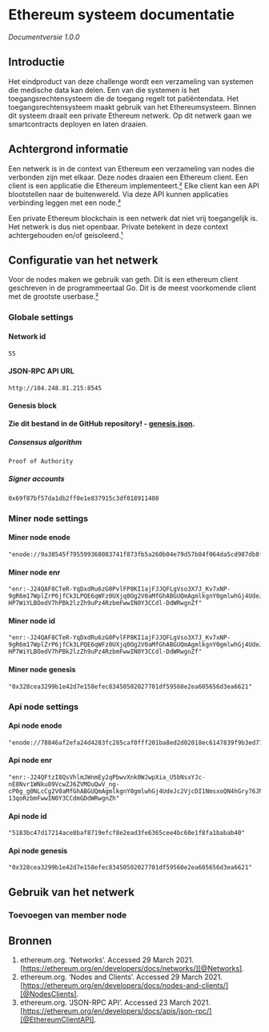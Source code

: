 # Ethereum systeem documentatie
_Documentversie 1.0.0_
## Introductie
Het eindproduct van deze challenge wordt een verzameling van systemen die medische data kan delen. Een van die systemen is het toegangsrechtensysteem die de toegang regelt tot patiëntendata. Het toegangsrechtensysteem maakt gebruik van het Ethereumsysteem. Binnen dit systeem draait een private Ethereum netwerk. Op dit netwerk gaan we  smartcontracts deployen en laten draaien.

## Achtergrond informatie
Een netwerk is in de context van Ethereum een verzameling van nodes die verbonden zijn met elkaar. Deze nodes draaien een Ethereum client. Een client is een applicatie die Ethereum implementeert.[²][@NodesClients]
Elke client kan een API blootstellen naar de buitenwereld. Via deze API kunnen applicaties verbinding leggen met een node.[³][@EthereumClientAPI]

Een private Ethereum blockchain is een netwerk dat niet vrij toegangelijk is. Het netwerk is dus niet openbaar. Private betekent in deze context achtergehouden en/of geisoleerd.[¹][@Networks]

## Configuratie van het netwerk
Voor de nodes maken we gebruik van geth. Dit is een ethereum client geschreven in de programmeertaal Go. Dit is de meest voorkomende client met de grootste userbase.[²][@NodesClients]

### Globale settings
#### Network id
```
55
```

#### JSON-RPC API URL
```
http://104.248.81.215:8545
```

#### Genesis block
**Zie dit bestand in de GitHub repository! - [genesis.json](https://github.com/Healtcare-Blockchain/Blockchain-for-Permission-Management/blob/main/documentation/genesis.json).**
##### Consensus algorithm
```
Proof of Authority
```

##### Signer accounts
```
0x69f87bf57da1db2ff0e1e837915c3df018911408
```

### Miner node settings

#### Miner node enode
```
"enode://9a38545f795599368083741f873fb5a260b04e79d57b84f064da5cd987db8fcf3c10d903edf98501becb3d277c2b115e2de7b34cdc72a25c0ffccbfecb742fe8@104.248.81.215:30303"
```

#### Miner node enr
```
"enr:-J24QAF8CTeR-YqDxdRu6zG0PvlFP8KI1ajFJJQFLgVso3X7J_Kv7xNP-9gR6m17WplZrP6jfCk3LPQE6qWFz0UXjq0Og2V0aMfGhABGUQmAgmlkgnY0gmlwhGj4UdeJc2VjcDI1NmsxoQKaOFRfeVWZNoCDdB-HP7WiYLBOedV7hPBk2lzZh9uPz4RzbmFwwIN0Y3CCdl-DdWRwgnZf"
```

#### Miner node id
```
"enr:-J24QAF8CTeR-YqDxdRu6zG0PvlFP8KI1ajFJJQFLgVso3X7J_Kv7xNP-9gR6m17WplZrP6jfCk3LPQE6qWFz0UXjq0Og2V0aMfGhABGUQmAgmlkgnY0gmlwhGj4UdeJc2VjcDI1NmsxoQKaOFRfeVWZNoCDdB-HP7WiYLBOedV7hPBk2lzZh9uPz4RzbmFwwIN0Y3CCdl-DdWRwgnZf"
```

#### Miner node genesis
```
"0x328cea3299b1e42d7e158efec83450502027701df59560e2ea605656d3ea6621"
```

### Api node settings

#### Api node enode
```
"enode://78846af2efa24d4283fc285caf0fff201ba8ed2d02018ec6147839f9b3ed77aa72ad1d8f1f74f18c6384723df38d99937b9480deea09cb67484567c9aea78077@104.248.81.215:30305"
```

#### Api node enr
```
"enr:-J24QFtzI8QsVhlmJWnmEy2qPbwvXnk0WJwpXia_U5bNsxYJc-nE8Nvr1WNku89VcwZJ6ZVMOuQwV_ng-cP0g_g0NLcCg2V0aMfGhABGUQmAgmlkgnY0gmlwhGj4UdeJc2VjcDI1NmsxoQN4hGry76JNQoP8KFyvD_8gG6jtLQIBjsYUeDn5s-13qoRzbmFwwIN0Y3CCdmGDdWRwgnZh"
```

#### Api node id
```
"5183bc47d17214ace8baf8719efcf8e2ead3fe6365cee4bc60e1f8fa1babab40"
```

#### Api node genesis
```
"0x328cea3299b1e42d7e158efec83450502027701df59560e2ea605656d3ea6621"
```
## Gebruik van het netwerk

### Toevoegen van member node


## Bronnen
1. ethereum.org. ‘Networks’. Accessed 29 March 2021. [https://ethereum.org/en/developers/docs/networks/][@Networks].
2. ethereum.org. ‘Nodes and Clients’. Accessed 29 March 2021. [https://ethereum.org/en/developers/docs/nodes-and-clients/][@NodesClients].
3. ethereum.org. ‘JSON-RPC API’. Accessed 23 March 2021. [https://ethereum.org/en/developers/docs/apis/json-rpc/][@EthereumClientAPI].

[@NodesClients]: https://ethereum.org/en/developers/docs/nodes-and-clients/
[@Networks]: https://ethereum.org/en/developers/docs/networks/
[@EthereumClientAPI]: https://ethereum.org/en/developers/docs/apis/json-rpc/